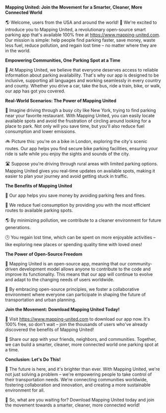 **Mapping United: Join the Movement for a Smarter, Cleaner, More Connected World**

🌎 Welcome, users from the USA and around the world! 🌟 We're excited to introduce you to Mapping United, a revolutionary open-source smart parking app that's available 100% free at https://www.mapping-united.com. Our mission is simple: help people find parking faster, save money, waste less fuel, reduce pollution, and regain lost time – no matter where they are in the world.

**Empowering Communities, One Parking Spot at a Time**

🌟 At Mapping United, we believe that everyone deserves access to reliable information about parking availability. That's why our app is designed to be inclusive, supporting all languages and working seamlessly in every country and county. Whether you drive a car, take the bus, ride a train, bike, or walk, our app has got you covered.

**Real-World Scenarios: The Power of Mapping United**

🌆 Imagine driving through a busy city like New York, trying to find parking near your favorite restaurant. With Mapping United, you can easily locate available spots and avoid the frustration of circling around looking for a place to park. Not only will you save time, but you'll also reduce fuel consumption and lower emissions.

🚲 Picture this: you're on a bike in London, exploring the city's scenic routes. Our app helps you find secure bike parking facilities, ensuring your ride is safe while you enjoy the sights and sounds of the city.

🛣️ Suppose you're driving through rural areas with limited parking options. Mapping United gives you real-time updates on available spots, making it easier to plan your journey and avoid getting stuck in traffic.

**The Benefits of Mapping United**

💸 Our app helps you save money by avoiding parking fees and fines.

🚗 We reduce fuel consumption by providing you with the most efficient routes to available parking spots.

🌎 By minimizing pollution, we contribute to a cleaner environment for future generations.

🕒 You regain lost time, which can be spent on more enjoyable activities – like exploring new places or spending quality time with loved ones!

**The Power of Open-Source Freedom**

🌟 Mapping United is an open-source app, meaning that our community-driven development model allows anyone to contribute to the code and improve its functionality. This means that our app will continue to evolve and adapt to the changing needs of users worldwide.

🤝 By embracing open-source principles, we foster a collaborative environment where everyone can participate in shaping the future of transportation and urban planning.

**Join the Movement: Download Mapping United Today!**

📲 Visit https://www.mapping-united.com to download our app now. It's 100% free, so don't wait – join the thousands of users who've already discovered the benefits of Mapping United!

👥 Share our app with your friends, neighbors, and communities. Together, we can build a smarter, cleaner, more connected world one parking spot at a time.

**Conclusion: Let's Do This!**

🌟 The future is here, and it's brighter than ever. With Mapping United, we're not just solving a problem – we're empowering people to take control of their transportation needs. We're connecting communities worldwide, fostering collaboration and innovation, and creating a more sustainable environment for all.

💪 So, what are you waiting for? Download Mapping United today and join the movement towards a smarter, cleaner, more connected world!